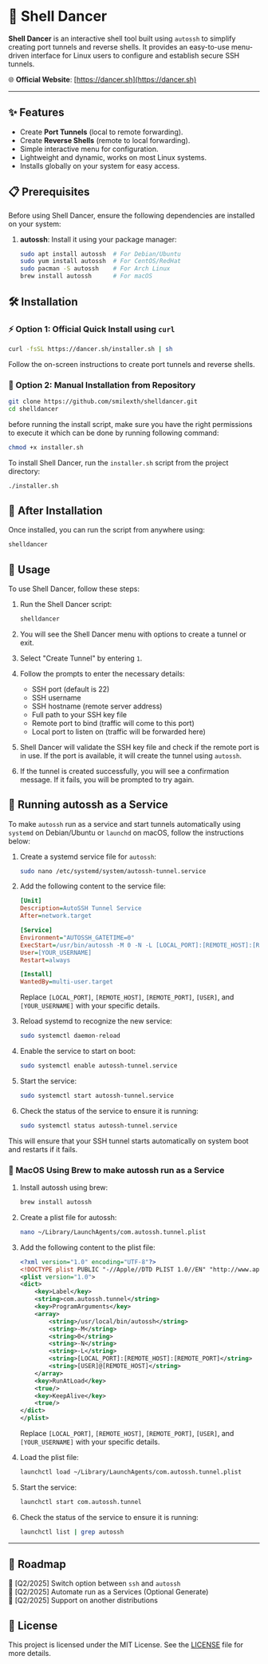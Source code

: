 # 🕺 Shell Dancer

**Shell Dancer** is an interactive shell tool built using `autossh` to simplify creating port tunnels and reverse shells. It provides an easy-to-use menu-driven interface for Linux users to configure and establish secure SSH tunnels.

🌐 **Official Website**: [https://dancer.sh](https://dancer.sh)

---

## ✨ Features

- Create **Port Tunnels** (local to remote forwarding).
- Create **Reverse Shells** (remote to local forwarding).
- Simple interactive menu for configuration.
- Lightweight and dynamic, works on most Linux systems.
- Installs globally on your system for easy access.


## 📋 Prerequisites

Before using Shell Dancer, ensure the following dependencies are installed on your system:

1. **autossh**: Install it using your package manager:
   ```bash
   sudo apt install autossh  # For Debian/Ubuntu
   sudo yum install autossh  # For CentOS/RedHat
   sudo pacman -S autossh    # For Arch Linux
   brew install autossh      # For macOS
   ```

## 🛠️ Installation

### ⚡ Option 1: Official Quick Install using `curl`

```sh
curl -fsSL https://dancer.sh/installer.sh | sh
```


Follow the on-screen instructions to create port tunnels and reverse shells.


### 📝 Option 2: Manual Installation from Repository

```sh
git clone https://github.com/smilexth/shelldancer.git
cd shelldancer
```

before running the install script, make sure you have the right permissions to execute it which can be done by running following command:

```sh
chmod +x installer.sh
```

To install Shell Dancer, run the `installer.sh` script from the project directory:

```sh
./installer.sh
```


## 🚀 After Installation

Once installed, you can run the script from anywhere using:
```sh
shelldancer
```

## 📖 Usage

To use Shell Dancer, follow these steps:

1. Run the Shell Dancer script:
   ```sh
   shelldancer
   ```

2. You will see the Shell Dancer menu with options to create a tunnel or exit.

3. Select "Create Tunnel" by entering `1`.

4. Follow the prompts to enter the necessary details:
   - SSH port (default is 22)
   - SSH username
   - SSH hostname (remote server address)
   - Full path to your SSH key file
   - Remote port to bind (traffic will come to this port)
   - Local port to listen on (traffic will be forwarded here)

5. Shell Dancer will validate the SSH key file and check if the remote port is in use. If the port is available, it will create the tunnel using `autossh`.

6. If the tunnel is created successfully, you will see a confirmation message. If it fails, you will be prompted to try again.

## 🔄 Running autossh as a Service

To make `autossh` run as a service and start tunnels automatically using ```systemd``` on Debian/Ubuntu or ```launchd``` on macOS, follow the instructions below:

1. Create a systemd service file for `autossh`:
   ```sh
   sudo nano /etc/systemd/system/autossh-tunnel.service
   ```

2. Add the following content to the service file:
   ```ini
   [Unit]
   Description=AutoSSH Tunnel Service
   After=network.target

   [Service]
   Environment="AUTOSSH_GATETIME=0"
   ExecStart=/usr/bin/autossh -M 0 -N -L [LOCAL_PORT]:[REMOTE_HOST]:[REMOTE_PORT] [USER]@[REMOTE_HOST]
   User=[YOUR_USERNAME]
   Restart=always

   [Install]
   WantedBy=multi-user.target
   ```

   Replace `[LOCAL_PORT]`, `[REMOTE_HOST]`, `[REMOTE_PORT]`, `[USER]`, and `[YOUR_USERNAME]` with your specific details.

3. Reload systemd to recognize the new service:
   ```sh
   sudo systemctl daemon-reload
   ```

4. Enable the service to start on boot:
   ```sh
   sudo systemctl enable autossh-tunnel.service
   ```

5. Start the service:
   ```sh
   sudo systemctl start autossh-tunnel.service
   ```

6. Check the status of the service to ensure it is running:
   ```sh
   sudo systemctl status autossh-tunnel.service
   ```

This will ensure that your SSH tunnel starts automatically on system boot and restarts if it fails.

### 🍏 MacOS Using Brew to make autossh run as a Service

1. Install autossh using brew:
   ```sh
   brew install autossh
   ```
2. Create a plist file for autossh:
   ```sh
   nano ~/Library/LaunchAgents/com.autossh.tunnel.plist
   ```
3. Add the following content to the plist file:
   ```xml
   <?xml version="1.0" encoding="UTF-8"?>
   <!DOCTYPE plist PUBLIC "-//Apple//DTD PLIST 1.0//EN" "http://www.apple.com/DTDs/PropertyList-1.0.dtd">
   <plist version="1.0">
   <dict>
       <key>Label</key>
       <string>com.autossh.tunnel</string>
       <key>ProgramArguments</key>
       <array>
           <string>/usr/local/bin/autossh</string>
           <string>-M</string>
           <string>0</string>
           <string>-N</string>
           <string>-L</string>
           <string>[LOCAL_PORT]:[REMOTE_HOST]:[REMOTE_PORT]</string>
           <string>[USER]@[REMOTE_HOST]</string>
       </array>
       <key>RunAtLoad</key>
       <true/>
       <key>KeepAlive</key>
       <true/>
   </dict>
   </plist>
   ```
   Replace `[LOCAL_PORT]`, `[REMOTE_HOST]`, `[REMOTE_PORT]`, `[USER]`, and `[YOUR_USERNAME]` with your specific details.

4. Load the plist file:
   ```sh
   launchctl load ~/Library/LaunchAgents/com.autossh.tunnel.plist
   ```
5. Start the service:
   ```sh
   launchctl start com.autossh.tunnel
   ```
6. Check the status of the service to ensure it is running:
   ```sh
   launchctl list | grep autossh
   ```
---

## 📅 Roadmap

📅 [Q2/2025] Switch option between `ssh` and `autossh` \
📅 [Q2/2025] Automate run as a Services (Optional Generate) \
📅 [Q2/2025] Support on another distributions

## 📄 License

This project is licensed under the MIT License. See the [LICENSE](LICENSE) file for more details.

